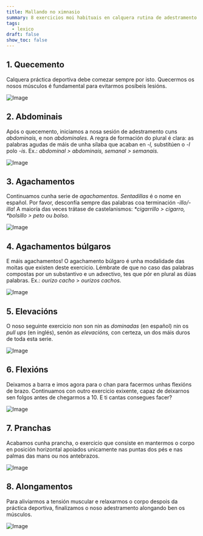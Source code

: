 ```yaml
---
title: Mallando no ximnasio
summary: 8 exercicios moi habituais en calquera rutina de adestramento
tags:
  - lexico
draft: false
show_toc: false
---
```

## 1. Quecemento

Calquera práctica deportiva debe comezar sempre por isto. Quecermos os nosos músculos é fundamental para evitarmos posíbeis lesións.

![Image](https://media2.giphy.com/media/v1.Y2lkPTc5MGI3NjExcGNibmw1ajV5MXYyYjd1ejVzaTdhdDFzcmcydjJyczBwandicHA0ciZlcD12MV9pbnRlcm5hbF9naWZfYnlfaWQmY3Q9Zw/l4pTcItP8LYd1fMZ2/giphy.gif)


## 2. Abdominais

Após o quecemento, iniciamos a nosa sesión de adestramento cuns *abdominais,* e non *abdominales.* A regra de formación do plural é clara: as palabras agudas de máis de unha sílaba que acaban en *\-l,* substitúen o *\-l* polo *\-is*. Ex.: *abdominal > abdominais, semanal > semanais.*

![Image](https://media4.giphy.com/media/v1.Y2lkPTc5MGI3NjExc2hpNWtlMThhZ3E3Zmx3eTY2ZmIyY3lmd202ejJmcGZwZW9kbmVheSZlcD12MV9pbnRlcm5hbF9naWZfYnlfaWQmY3Q9Zw/jQratcmckkyoZH85v6/giphy.gif)

## 3. Agachamentos

Continuamos cunha serie de *agachamentos. Sentadillas* é o nome en español. Por favor, desconfía sempre das palabras coa terminación *\-illo/-illa*! A maioría das veces trátase de castelanismos: *\*cigarrillo > cigarro, \*bolsillo > peto* ou *bolso.*

![Image](https://media0.giphy.com/media/v1.Y2lkPTc5MGI3NjExdWE0aXFmenY3bmJ5ODBvMWIzdW44anpueGd6ZjllYmptN2FjcTA3ZCZlcD12MV9pbnRlcm5hbF9naWZfYnlfaWQmY3Q9Zw/3NwOzakbqzOrsfMKBC/giphy.gif)


## 4. Agachamentos búlgaros

E máis agachamentos! O agachamento búlgaro é unha modalidade das moitas que existen deste exercicio. Lémbrate de que no caso das palabras compostas por un substantivo e un adxectivo, tes que pór en plural as dúas palabras. Ex.: *ourizo cacho* > *ourizos cachos.*

![Image](https://media0.giphy.com/media/v1.Y2lkPTc5MGI3NjExbHh2OHh6MDc4bXhoMzF0MGd4OHpldWlsdTZ4MjE3amhwZDd5MHFqOCZlcD12MV9pbnRlcm5hbF9naWZfYnlfaWQmY3Q9Zw/Q8O1oo9cKR3zbBJA2D/giphy.gif)

## 5. Elevacións

O noso seguinte exercicio non son nin as *dominadas* (en español) nin os *pull ups* (en inglés), senón as *elevacións,* con certeza, un dos máis duros de toda esta serie. 

![Image](https://media3.giphy.com/media/v1.Y2lkPTc5MGI3NjExc3l5OHJreHhuZ215bXd0dng2cW55Z25zemdpMTRiY2hoOTJkYmV0MyZlcD12MV9pbnRlcm5hbF9naWZfYnlfaWQmY3Q9Zw/h5tqACNc9ptdHvYPIi/giphy.gif)

## 6. Flexións

Deixamos a barra e imos agora para o chan para facermos unhas flexións de brazo. Continuamos con outro exercicio exixente, capaz de deixarnos sen folgos antes de chegarmos a 10. E ti cantas consegues facer?

![Image](https://media4.giphy.com/media/v1.Y2lkPTc5MGI3NjExcGQwZ2NycGt6emw5NGd1NDYzOThvajdvaWRqZG1reDQ1enRqbWhqeCZlcD12MV9pbnRlcm5hbF9naWZfYnlfaWQmY3Q9Zw/4HgsfDIXY4F6cOnAK2/giphy.gif)


## 7. Pranchas

Acabamos cunha prancha, o exercicio que consiste en mantermos o corpo en posición horizontal apoiados unicamente nas puntas dos pés e nas palmas das mans ou nos antebrazos.

![Image](https://media0.giphy.com/media/v1.Y2lkPTc5MGI3NjExcG11ZGthaG9zcXRvdW00bTZ2NjB0dDJhdTRoYXhyOGJuMms2OW05cCZlcD12MV9pbnRlcm5hbF9naWZfYnlfaWQmY3Q9Zw/NYhonohpPRCdTfCLTS/giphy.gif)


## 8. Alongamentos

Para aliviarmos a tensión muscular e relaxarmos o corpo despois da práctica deportiva, finalizamos o noso adestramento alongando ben os músculos.

![Image](https://media4.giphy.com/media/v1.Y2lkPTc5MGI3NjExNjNkZHU2N252ZzZxNGd0bmVybnY3dXR6NWJuYmxlMzFsN2ducDZkZyZlcD12MV9pbnRlcm5hbF9naWZfYnlfaWQmY3Q9Zw/whaSNP7YX9LRVToMDk/giphy.gif)
